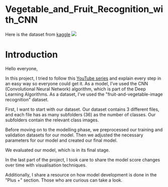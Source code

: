 # Vegetable_and_Fruit_Recognition_with_CNN
Here is the dataset from [kaggle](https://www.kaggle.com/datasets/kritikseth/fruit-and-vegetable-image-recognition) 
![](https://storage.googleapis.com/kaggle-datasets-images/952827/1613819/d6088a240b65b74c5b8fa735958b08c5/dataset-cover.jpg?t=2020-11-03-05-53-42)
# Introduction

Hello everyone,

In this project, I tried to follow this [YouTube series](https://youtube.com/playlist?list=PLvz5lCwTgdXByZ_z-LFo4vJbbFIMPhkkM&si=Y9YvVVVBlJ2wQQbO) and explain every step in an easy way so everyone could get it.
As a model, I've used the CNN (Convolutional Neural Network) algorithm, which is part of the Deep Learning Algorithms. As a dataset, I've used the "fruit-and-vegetable-image recognition" dataset.

First, I want to start with our dataset. Our dataset contains 3 different files, and each file has as many subfolders (36) as the number of classes. Our subfolders contain the relevant class images.

Before moving on to the modelling phase, we preprocessed our training and validation datasets for our model. Then we adjusted the necessary parameters for our model and created our final model.

We evaluated our model, which is in its final stage.

In the last part of the project, I took care to share the model score changes over time with visualisation techniques.


Additionally, I share a resource on how model development is done in the "Plus +" section. Those who are curious can take a look.
